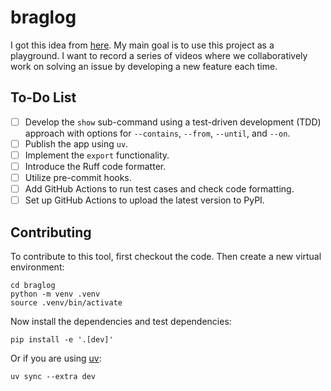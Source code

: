 # braglog
I got this idea from [here](https://code.dblock.org/2020/09/01/keep-a-changelog-at-work.html). My main goal is to use this project as a playground. I want to record a series of videos where we collaboratively work on solving an issue by developing a new feature each time.

## To-Do List
- [ ] Develop the `show` sub-command using a test-driven development (TDD) approach with options for `--contains`, `--from`, `--until`, and `--on`.
- [ ] Publish the app using `uv`.
- [ ] Implement the `export` functionality.
- [ ] Introduce the Ruff code formatter.
- [ ] Utilize pre-commit hooks.
- [ ] Add GitHub Actions to run test cases and check code formatting.
- [ ] Set up GitHub Actions to upload the latest version to PyPI.

## Contributing
To contribute to this tool, first checkout the code. Then create a new virtual environment:
```shell
cd braglog
python -m venv .venv
source .venv/bin/activate
```
Now install the dependencies and test dependencies:
```shell
pip install -e '.[dev]'
```
Or if you are using [uv](https://docs.astral.sh/uv/):
```shell
uv sync --extra dev
```
